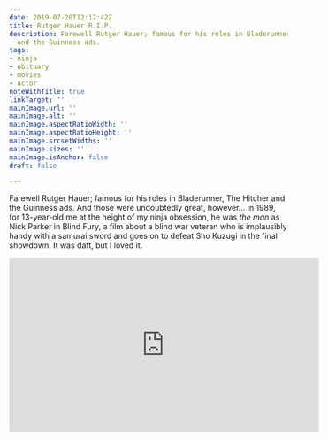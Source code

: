 ```yaml
---
date: 2019-07-20T12:17:42Z
title: Rutger Hauer R.I.P.
description: Farewell Rutger Hauer; famous for his roles in Bladerunner, The Hitcher
  and the Guinness ads.
tags:
- ninja
- obituary
- movies
- actor
noteWithTitle: true
linkTarget: ''
mainImage.url: ''
mainImage.alt: ''
mainImage.aspectRatioWidth: ''
mainImage.aspectRatioHeight: ''
mainImage.srcsetWidths: ''
mainImage.sizes: ''
mainImage.isAnchor: false
draft: false

---
```

Farewell Rutger Hauer; famous for his roles in Bladerunner, The Hitcher and the Guinness ads. And those were undoubtedly great, however… in 1989, for 13-year-old me at the height of my ninja obsession, he was _the man_ as Nick Parker in Blind Fury, a film about a blind war veteran who is implausibly handy with a samurai sword and goes on to defeat Sho Kuzugi in the final showdown. It was daft, but I loved it.

<div class="l-frame"><iframe title="Blind Fury movie trailer" width="560" height="315" src="https://www.youtube-nocookie.com/embed/N-bt0O9jcH0" frameborder="0" allow="accelerometer; autoplay; clipboard-write; encrypted-media; gyroscope; picture-in-picture" allowfullscreen></iframe></div>
